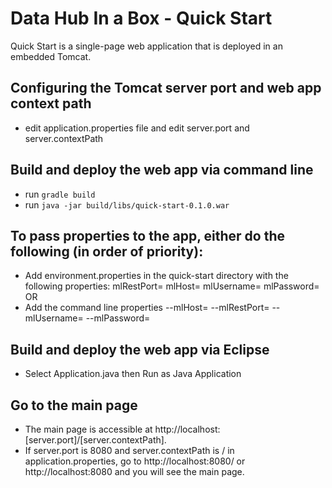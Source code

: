 # Data Hub In a Box - Quick Start

Quick Start is a single-page web application that is deployed in an embedded Tomcat. 

## Configuring the Tomcat server port and web app context path
- edit application.properties file and edit server.port and server.contextPath

## Build and deploy the web app via command line
- run ```gradle build```
- run ```java -jar build/libs/quick-start-0.1.0.war```


## To pass properties to the app, either do the following (in order of priority):
- Add environment.properties in the quick-start directory with the following properties:
mlRestPort=<host>
mlHost=<port>
mlUsername=<username>
mlPassword=<password>
OR
- Add the command line properties --mlHost=<host> --mlRestPort=<port> --mlUsername=<username> --mlPassword=<password>


## Build and deploy the web app via Eclipse
- Select Application.java then Run as Java Application

## Go to the main page
- The main page is accessible at http://localhost:[server.port]/[server.contextPath].
- If server.port is 8080 and server.contextPath is / in application.properties, go to http://localhost:8080/ or http://localhost:8080 and you will see the main page.
